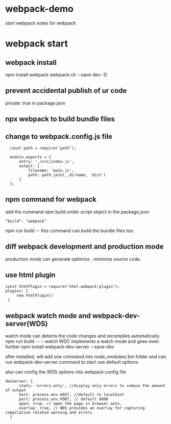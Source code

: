 # webpack-demo
start webpack notes for webpack

# webpack start

## webpack install
  npm install webpack webpack-cli --save-dev -D

## prevent accidental publish of ur code 
  private: true in package.json

## npx webpack to build bundle files

## change to webpack.config.js file 
  ```
    const path = require('path');

    module.exports = {
        entry: './src/index.js',
        output: {
            filename: 'main.js',
            path: path.join(__dirname, 'dist')
        }
    };
  ```
## npm command for webpack 
   add the command npm build under script object in the package.json
   ```
   "build": "webpack"
   ```
   npm run build -- this command can build the bundle files too. 
   
## diff webpack development and production mode

   production mode can generate optimize , minimize source code. 
## use html plugin 
   ```
   const htmlPlugin = require('html-webpack-plugin');
   plugins: [
        new htmlPlugin()
    ]
  ```
## webpack watch mode and webpack-dev-server(WDS) 
  watch mode can detects the code changes and recompiles automatically. 
  npm run build -- --watch
  WDC implements a watch mode and goes even further
  npm install webpack-dev-server --save-dev

  after installed, will add one command into node_modules/.bin folder and can run webpack-dev-server command to start use default options. 

  also can config the WDS options into webpack.config file 

  ```
  devServer: {
        stats: 'errors-only', //display only errors to reduce the amount of output
        host: process.env.HOST, //default to localhost
        port: process.env.PORT, // default 8080
        open: true, // open the page in browser auto,
        overlay: true, // WDS provides an overlay for capturing compilation related warning and errors
    }
  ```
